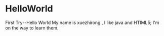 # HelloWorld
First Try--Hello World
My name is xuezhirong , I like java and HTIML5;
I'm on the way to learn them.
